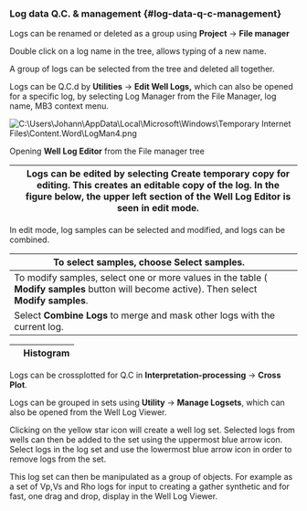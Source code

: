 ### Log data Q.C. &amp; management {#log-data-q-c-management}

Logs can be renamed or deleted as a group using **Project** → **File manager**

Double click on a log name in the tree, allows typing of a new name.

A group of logs can be selected from the tree and deleted all together.

Logs can be Q.C.d by **Utilities** → **Edit Well Logs,** which can also be opened for a specific log, by selecting Log Manager from the File Manager, log name, MB3 context menu.

![C:\Users\Johann\AppData\Local\Microsoft\Windows\Temporary Internet Files\Content.Word\LogMan4.png](C:\Temp\Gitbook3\export\assets\cusersjohannappdatalocalmicro.png)

Opening **Well Log Editor** from the File manager tree

|  | Logs can be edited by selecting **Create temporary copy for editing**. This creates an editable copy of the log. In the figure below, the upper left section of the Well Log Editor is seen in edit mode. |
| --- | --- |

In edit mode, log samples can be selected and modified, and logs can be combined.

| To select samples, choose **Select samples**. |  |
| --- | --- |
| To modify samples, select one or more values in the table ( **Modify samples** button will become active). Then select **Modify samples**. |  |
| Select **Combine Logs** to merge and mask other logs with the current log. |  |

|  | **Histogram** |
| --- | --- |

Logs can be crossplotted for Q.C in **Interpretation-processing** → **Cross Plot**.

Logs can be grouped in sets using **Utility** → **Manage Logsets**, which can also be opened from the Well Log Viewer.

Clicking on the yellow star icon will create a well log set. Selected logs from wells can then be added to the set using the uppermost blue arrow icon. Select logs in the log set and use the lowermost blue arrow icon in order to remove logs from the set.

This log set can then be manipulated as a group of objects. For example as a set of Vp,Vs and Rho logs for input to creating a gather synthetic and for fast, one drag and drop, display in the Well Log Viewer.